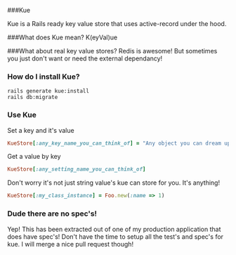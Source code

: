 ###Kue

Kue is a Rails ready key value store that uses active-record under the hood.

###What does Kue mean?
K(eyVal)ue 

###What about real key value stores?
Redis is awesome! But sometimes you just don't want or need the external dependancy!

### How do I install Kue?
    rails generate kue:install
    rails db:migrate

### Use Kue
Set a key and it's value

```ruby
KueStore[:any_key_name_you_can_think_of] = "Any object you can dream up"
```

Get a value by key

```ruby
KueStore[:any_setting_name_you_can_think_of] 
```

Don't worry it's not just string value's kue can store for you. It's anything!

```ruby
KueStore[:my_class_instance] = Foo.new(:name => 1)
```

### Dude there are no spec's!
Yep! This has been extracted out of one of my production application that does have spec's! 
Don't have the time to setup all the test's and spec's for kue. 
I will merge a nice pull request though!
